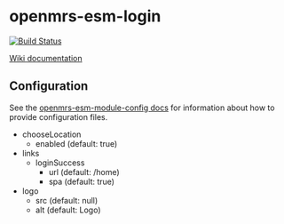 # openmrs-esm-login

[![Build Status](https://travis-ci.org/openmrs/openmrs-esm-login.svg?branch=master)](https://travis-ci.org/openmrs/openmrs-esm-login)

[Wiki documentation](https://wiki.openmrs.org/display/projects/openmrs-esm-login)


## Configuration
<!-- GENERATED BY OPENMRS CONFIG CLI -->
See the [openmrs-esm-module-config docs](https://wiki.openmrs.org/display/projects/openmrs-esm-module-config)
for information about how to provide configuration files.

- chooseLocation
  - enabled (default: true)
- links
  - loginSuccess
    - url (default: /home)
    - spa (default: true)
- logo
  - src (default: null)
  - alt (default: Logo)
<!-- END OF GENERATED -->